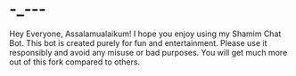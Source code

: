 # -_---
Hey Everyone, Assalamualaikum! I hope you enjoy using my Shamim Chat Bot. This bot is created purely for fun and entertainment. Please use it responsibly and avoid any misuse or bad purposes. You will get much more out of this fork compared to others.
